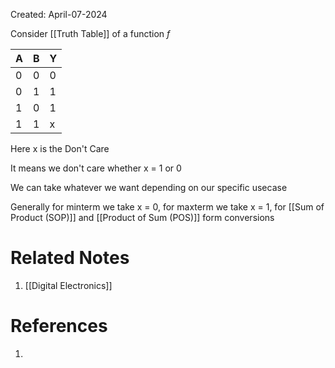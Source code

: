Created: April-07-2024

Consider [[Truth Table]] of a function $f$ 

| A   | B   | Y   |
| --- | --- | --- |
| 0   | 0   | 0   |
| 0   | 1   | 1   |
| 1   | 0   | 1   |
| 1   | 1   | x   |
Here x is the Don't Care

It means we don't care whether x = 1 or 0

We can take whatever we want depending on our specific usecase

Generally for minterm we take x = 0, for maxterm we take x = 1, for [[Sum of Product (SOP)]] and [[Product of Sum (POS)]] form conversions
# Related Notes

1. [[Digital Electronics]]
# References

1. 